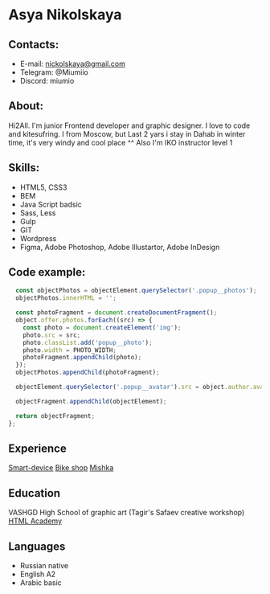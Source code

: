 # Asya Nikolskaya

## Contacts:
  * E-mail: nickolskaya@gmail.com
  * Telegram: @Miumiio
  * Discord: miumio

## About:
Hi2All. I'm junior Frontend developer and graphic designer. I love to code and kitesufring. I from Moscow, but Last 2 yars i stay in Dahab in winter time, it's very windy and cool place ^^ Also I'm IKO instructor level 1

## Skills:
  * HTML5, CSS3
  * BEM
  * Java Script badsic
  * Sass, Less
  * Gulp
  * GIT
  * Wordpress
  * Figma, Adobe Photoshop, Adobe Illustartor, Adobe InDesign

## Code example:
```javascript
  const objectPhotos = objectElement.querySelector('.popup__photos');
  objectPhotos.innerHTML = '';

  const photoFragment = document.createDocumentFragment();
  object.offer.photos.forEach((src) => {
    const photo = document.createElement('img');
    photo.src = src;
    photo.classList.add('popup__photo');
    photo.width = PHOTO_WIDTH;
    photoFragment.appendChild(photo);
  });
  objectPhotos.appendChild(photoFragment);

  objectElement.querySelector('.popup__avatar').src = object.author.avatar;

  objectFragment.appendChild(objectElement);

  return objectFragment;
};
```

## Experience
[Smart-device](https://github.com/miumio/smart-device)
[Bike shop](https://github.com/miumio/Bike_shop)
[Mishka](https://github.com/miumio/1458863-mishka-20)

## Education
VASHGD High School of graphic art (Tagir's Safaev creative workshop)
[HTML Academy](https://htmlacademy.ru/profile/id1458863)

## Languages 
 * Russian native
 * English A2
 * Arabic basic
